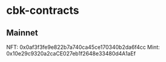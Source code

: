 # cbk-contracts

## Mainnet
NFT: 0x0af3f3fe9e822b7a740ca45ce170340b2da6f4cc
Mint: 0x10e29c9320a2caCE027eb1f2648e33480d4A1aEf
